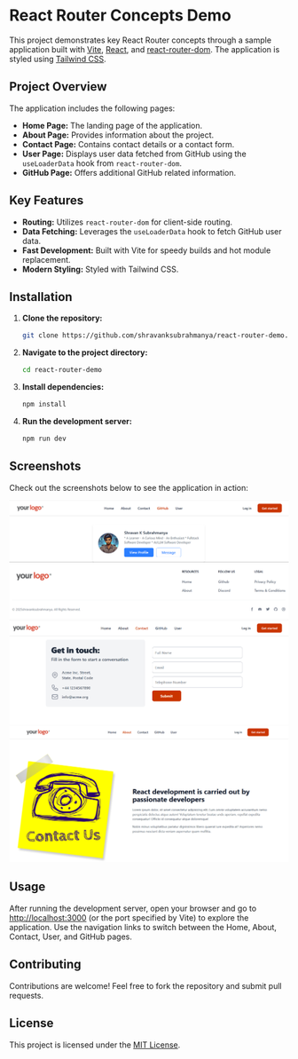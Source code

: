 # React Router Concepts Demo

This project demonstrates key React Router concepts through a sample application built with [Vite](https://vitejs.dev/), [React](https://reactjs.org/), and [react-router-dom](https://reactrouter.com/). The application is styled using [Tailwind CSS](https://tailwindcss.com/).

## Project Overview

The application includes the following pages:

- **Home Page:** The landing page of the application.
- **About Page:** Provides information about the project.
- **Contact Page:** Contains contact details or a contact form.
- **User Page:** Displays user data fetched from GitHub using the `useLoaderData` hook from `react-router-dom`.
- **GitHub Page:** Offers additional GitHub related information.

## Key Features

- **Routing:** Utilizes `react-router-dom` for client-side routing.
- **Data Fetching:** Leverages the `useLoaderData` hook to fetch GitHub user data.
- **Fast Development:** Built with Vite for speedy builds and hot module replacement.
- **Modern Styling:** Styled with Tailwind CSS.

## Installation

1. **Clone the repository:**

   ```bash
   git clone https://github.com/shravanksubrahmanya/react-router-demo.git
   ```

2. **Navigate to the project directory:**
   ```bash
   cd react-router-demo
   ```
3. **Install dependencies:**
   ```bash
   npm install
   ```
4. **Run the development server:**
   ```bash
   npm run dev
   ```

## Screenshots

Check out the screenshots below to see the application in action:

![Screenshot 1](public/image.png)
![Screenshot 2](public/image1.png)
![Screenshot 2](public/image2.png)

## Usage

After running the development server, open your browser and go to [http://localhost:3000](http://localhost:3000) (or the port specified by Vite) to explore the application. Use the navigation links to switch between the Home, About, Contact, User, and GitHub pages.

## Contributing

Contributions are welcome! Feel free to fork the repository and submit pull requests.

## License

This project is licensed under the [MIT License](LICENSE).
